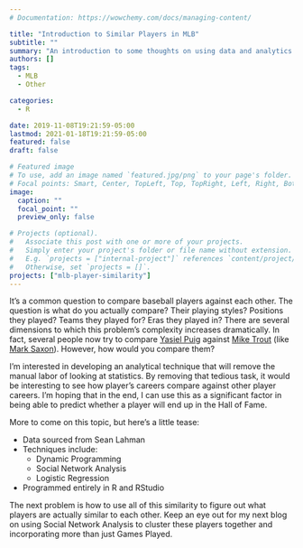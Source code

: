 ```yaml
---
# Documentation: https://wowchemy.com/docs/managing-content/

title: "Introduction to Similar Players in MLB"
subtitle: ""
summary: "An introduction to some thoughts on using data and analytics for determining player similarity in Major League Baseball."
authors: []
tags: 
  - MLB
  - Other

categories: 
  - R

date: 2019-11-08T19:21:59-05:00
lastmod: 2021-01-18T19:21:59-05:00
featured: false
draft: false

# Featured image
# To use, add an image named `featured.jpg/png` to your page's folder.
# Focal points: Smart, Center, TopLeft, Top, TopRight, Left, Right, BottomLeft, Bottom, BottomRight.
image:
  caption: ""
  focal_point: ""
  preview_only: false

# Projects (optional).
#   Associate this post with one or more of your projects.
#   Simply enter your project's folder or file name without extension.
#   E.g. `projects = ["internal-project"]` references `content/project/deep-learning/index.md`.
#   Otherwise, set `projects = []`.
projects: ["mlb-player-similarity"]
---
```


It’s a common question to compare baseball players against each other. The question is what do you actually compare? Their playing styles? Positions they played? Teams they played for? Eras they played in? There are several dimensions to which this problem’s complexity increases dramatically. In fact, several people now try to compare [Yasiel Puig](https://www.baseball-reference.com/players/p/puigya01.shtml) against [Mike Trout](https://www.baseball-reference.com/players/t/troutmi01.shtml) (like [Mark Saxon](https://www.espn.com/blog/los-angeles/dodger-report/post/_/id/5458/what-to-expect-and-not-to-expect-from-yasiel-puig)). However, how would you compare them?

I’m interested in developing an analytical technique that will remove the manual labor of looking at statistics. By removing that tedious task, it would be interesting to see how player’s careers compare against other player careers. I’m hoping that in the end, I can use this as a significant factor in being able to predict whether a player will end up in the Hall of Fame.

More to come on this topic, but here’s a little tease:

* Data sourced from Sean Lahman
* Techniques include: 
  + Dynamic Programming 
  + Social Network Analysis 
  + Logistic Regression 
* Programmed entirely in R and RStudio

The next problem is how to use all of this similarity to figure out what players are actually similar to each other. Keep an eye out for my next blog on using Social Network Analysis to cluster these players together and incorporating more than just Games Played.